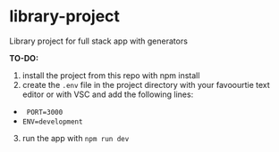 # library-project
Library project for full stack app with generators

**TO-DO:**
1. install the project from this repo with npm install
2. create the `.env` file in the project directory with your favoourtie text editor or with VSC and add the following lines:
  - ` PORT=3000` 
  - `ENV=development`
3. run the app with `npm run dev`
